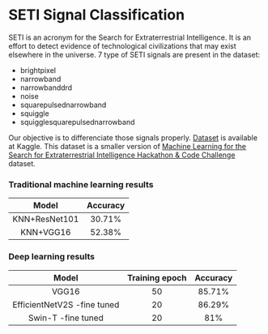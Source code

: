 # SETI Signal Classification
SETI is an acronym for the Search for Extraterrestrial Intelligence. It is an effort to detect evidence of
technological civilizations that may exist elsewhere in the universe. 7 type of SETI signals are present in the dataset:
+ brightpixel
+ narrowband
+ narrowbanddrd
+ noise
+ squarepulsednarrowband
+ squiggle
+ squigglesquarepulsednarrowband

Our objective is to differenciate those signals properly.
[Dataset]( https://www.kaggle.com/datasets/tentotheminus9/seti-data?datasetId=57000) is available at Kaggle. This dataset is a smaller version of [Machine Learning for the Search for Extraterrestrial Intelligence Hackathon & Code Challenge](https://www.seti.org/machine-learning-search-extraterrestrial-intelligence-hackathon-code-challenge) dataset. 


### Traditional machine learning results
| Model  | Accuracy |
| :-------------: | :-------------: | 
| KNN+ResNet101 | 30.71%  | 
| KNN+VGG16  | 52.38%  |

### Deep learning results
| Model  | Training epoch | Accuracy |  
| :-------------: | :-------------: | :-------: |
| VGG16 | 50  | 85.71% |
| EfficientNetV2S -fine tuned | 20 | 86.29%|
| Swin-T -fine tuned | 20 | 81% |
